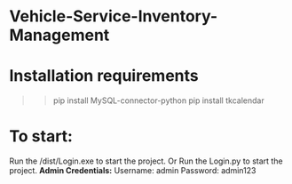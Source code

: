 # Vehicle-Service-Inventory-Management

# Installation requirements
 >> pip install MySQL-connector-python
 >> pip install tkcalendar

# To start:
  Run the /dist/Login.exe to start the project.
Or
  Run the Login.py to start the project.
**Admin Credentials:**
  Username: admin
  Password: admin123
